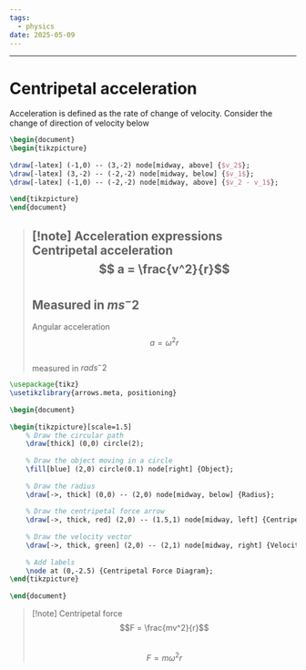 ```yaml
---
tags:
  - physics
date: 2025-05-09
---
```

---  
# Centripetal acceleration  
Acceleration is defined as the rate of change of velocity. Consider the change of direction of velocity below  
  
```tikz  
\begin{document}  
\begin{tikzpicture}  
  
\draw[-latex] (-1,0) -- (3,-2) node[midway, above] {$v_2$};  
\draw[-latex] (3,-2) -- (-2,-2) node[midway, below] {$v_1$};  
\draw[-latex] (-1,0) -- (-2,-2) node[midway, above] {$v_2 - v_1$};  
  
\end{tikzpicture}  
\end{document}  
```  
  
>[!note] Acceleration expressions  
>Centripetal acceleration  
>$$ a = \frac{v^2}{r}$$  
>Measured in $ms^-2$  
>---  
>Angular acceleration  
>$$a = \omega ^2r$$  
>measured in $rads^-2$  
  
```tikz  
\usepackage{tikz}  
\usetikzlibrary{arrows.meta, positioning}  
  
\begin{document}  
  
\begin{tikzpicture}[scale=1.5]  
    % Draw the circular path  
    \draw[thick] (0,0) circle(2);  
  
    % Draw the object moving in a circle  
    \fill[blue] (2,0) circle(0.1) node[right] {Object};  
  
    % Draw the radius  
    \draw[->, thick] (0,0) -- (2,0) node[midway, below] {Radius};  
  
    % Draw the centripetal force arrow  
    \draw[->, thick, red] (2,0) -- (1.5,1) node[midway, left] {Centripetal Force};  
  
    % Draw the velocity vector  
    \draw[->, thick, green] (2,0) -- (2,1) node[midway, right] {Velocity};  
  
    % Add labels  
    \node at (0,-2.5) {Centripetal Force Diagram};  
\end{tikzpicture}  
  
\end{document}  
```  
  
>[!note] Centripetal force  
>$$F = \frac{mv^2}{r}$$  
>$$F= m \omega^2 r$$  
  

